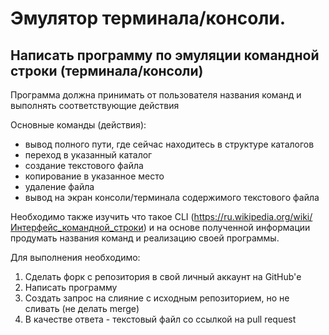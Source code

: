 # Эмулятор терминала/консоли.

## Написать программу по эмуляции командной строки (терминала/консоли) 

Программа должна принимать от пользователя названия команд и выполнять соответствующие действия

Основные команды (действия): 
- вывод полного пути, где сейчас находитесь в структуре каталогов 
- переход в указанный каталог 
- создание текстового файла 
- копирование в указанное место 
- удаление файла 
- вывод на экран консоли/терминала содержимого текстового файла 

Необходимо также изучить что такое CLI (https://ru.wikipedia.org/wiki/Интерфейс_командной_строки) и на основе полученной информации продумать названия команд и реализацию своей программы. 

Для выполнения необходимо: 
1. Сделать форк с репозитория в свой личный аккаунт на GitHub'е 
2. Написать программу 
3. Создать запрос на слияние с исходным репозиторием, но не сливать (не делать merge) 
4. В качестве ответа - текстовый файл со ссылкой на pull request
